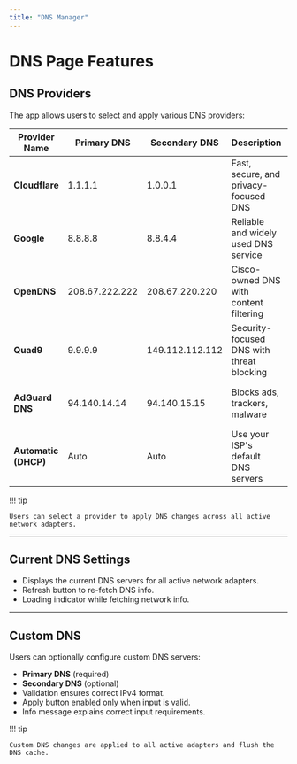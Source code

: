 ```yaml
---
title: "DNS Manager"
---
```


# DNS Page Features

## DNS Providers

The app allows users to select and apply various DNS providers:

| Provider Name        | Primary DNS    | Secondary DNS   | Description                               | Features                                |
| -------------------- | -------------- | --------------- | ----------------------------------------- | --------------------------------------- |
| **Cloudflare**       | 1.1.1.1        | 1.0.0.1         | Fast, secure, and privacy-focused DNS     | Fast, Privacy-focused, Security         |
| **Google**           | 8.8.8.8        | 8.8.4.4         | Reliable and widely used DNS service      | Reliable, Fast, Widely supported        |
| **OpenDNS**          | 208.67.222.222 | 208.67.220.220  | Cisco-owned DNS with content filtering    | Content filtering, Reliable, Security   |
| **Quad9**            | 9.9.9.9        | 149.112.112.112 | Security-focused DNS with threat blocking | Security, Threat blocking, Privacy      |
| **AdGuard DNS**      | 94.140.14.14   | 94.140.15.15    | Blocks ads, trackers, malware             | Security, Threat blocking, Privacy      |
| **Automatic (DHCP)** | Auto           | Auto            | Use your ISP's default DNS servers        | Default, ISP provided, No configuration |

!!! tip

    Users can select a provider to apply DNS changes across all active network adapters.

---

## Current DNS Settings

- Displays the current DNS servers for all active network adapters.
- Refresh button to re-fetch DNS info.
- Loading indicator while fetching network info.

---

## Custom DNS

Users can optionally configure custom DNS servers:

- **Primary DNS** (required)
- **Secondary DNS** (optional)
- Validation ensures correct IPv4 format.
- Apply button enabled only when input is valid.
- Info message explains correct input requirements.

!!! tip

    Custom DNS changes are applied to all active adapters and flush the DNS cache.
